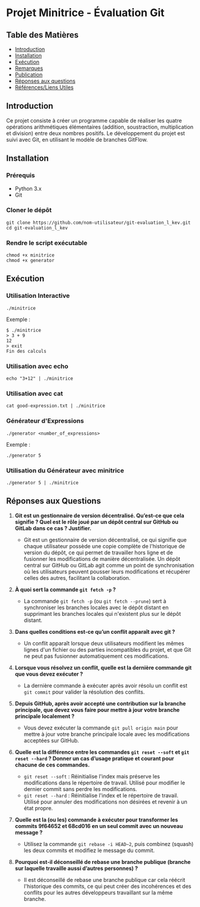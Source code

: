 # Projet Minitrice - Évaluation Git

## Table des Matières
- [Introduction](#Introduction)
- [Installation](#Installation)
- [Exécution](#Exécution)
- [Remarques](#Remarques)
- [Publication](#Publication)
- [Réponses aux questions](#Réponses-aux-questions)
- [Références/Liens Utiles](#Référencesliens-utiles)

## Introduction
Ce projet consiste à créer un programme capable de réaliser les quatre opérations arithmétiques élémentaires (addition, soustraction, multiplication et division) entre deux nombres positifs. Le développement du projet est suivi avec Git, en utilisant le modèle de branches GitFlow.

## Installation

### Prérequis
- Python 3.x
- Git

### Cloner le dépôt
```
git clone https://github.com/nom-utilisateur/git-evaluation_l_kev.git
cd git-evaluation_l_kev
```

### Rendre le script exécutable

```
chmod +x minitrice
chmod +x generator
```

## Exécution

### Utilisation Interactive
```
./minitrice
```

Exemple :

```
$ ./minitrice
> 3 + 9
12
> exit
Fin des calculs
```
### Utilisation avec echo

```
echo "3+12" | ./minitrice
```

### Utilisation avec cat

```
cat good-expression.txt | ./minitrice
```

### Générateur d'Expressions

```
./generator <number_of_expressions>
```
Exemple :

```
./generator 5
```

### Utilisation du Générateur avec minitrice

```
./generator 5 | ./minitrice
```

## Réponses aux Questions

1. **Git est un gestionnaire de version décentralisé. Qu’est-ce que cela signifie ? Quel est le rôle joué par un dépôt central sur GitHub ou GitLab dans ce cas ? Justifier.**
   - Git est un gestionnaire de version décentralisé, ce qui signifie que chaque utilisateur possède une copie complète de l'historique de version du dépôt, ce qui permet de travailler hors ligne et de fusionner les modifications de manière décentralisée. Un dépôt central sur GitHub ou GitLab agit comme un point de synchronisation où les utilisateurs peuvent pousser leurs modifications et récupérer celles des autres, facilitant la collaboration.

2. **À quoi sert la commande `git fetch -p` ?**
   - La commande `git fetch -p` (ou `git fetch --prune`) sert à synchroniser les branches locales avec le dépôt distant en supprimant les branches locales qui n'existent plus sur le dépôt distant.

3. **Dans quelles conditions est-ce qu’un conflit apparaît avec git ?**
   - Un conflit apparaît lorsque deux utilisateurs modifient les mêmes lignes d'un fichier ou des parties incompatibles du projet, et que Git ne peut pas fusionner automatiquement ces modifications.

4. **Lorsque vous résolvez un conflit, quelle est la dernière commande git que vous devez exécuter ?**
   - La dernière commande à exécuter après avoir résolu un conflit est `git commit` pour valider la résolution des conflits.

5. **Depuis GitHub, après avoir accepté une contribution sur la branche principale, que devez vous faire pour mettre à jour votre branche principale localement ?**
   - Vous devez exécuter la commande `git pull origin main` pour mettre à jour votre branche principale locale avec les modifications acceptées sur GitHub.

6. **Quelle est la différence entre les commandes `git reset --soft` et `git reset --hard` ? Donner un cas d’usage pratique et courant pour chacune de ces commandes.**
   - `git reset --soft` : Réinitialise l'index mais préserve les modifications dans le répertoire de travail. Utilisé pour modifier le dernier commit sans perdre les modifications.
   - `git reset --hard` : Réinitialise l'index et le répertoire de travail. Utilisé pour annuler des modifications non désirées et revenir à un état propre.

7. **Quelle est la (ou les) commande à exécuter pour transformer les commits 9f64652 et 68cd016 en un seul commit avec un nouveau message ?**
   - Utilisez la commande `git rebase -i HEAD~2`, puis combinez (squash) les deux commits et modifiez le message du commit.

8. **Pourquoi est-il déconseillé de rebase une branche publique (branche sur laquelle travaille aussi d’autres personnes) ?**
   - Il est déconseillé de rebase une branche publique car cela réécrit l'historique des commits, ce qui peut créer des incohérences et des conflits pour les autres développeurs travaillant sur la même branche.
